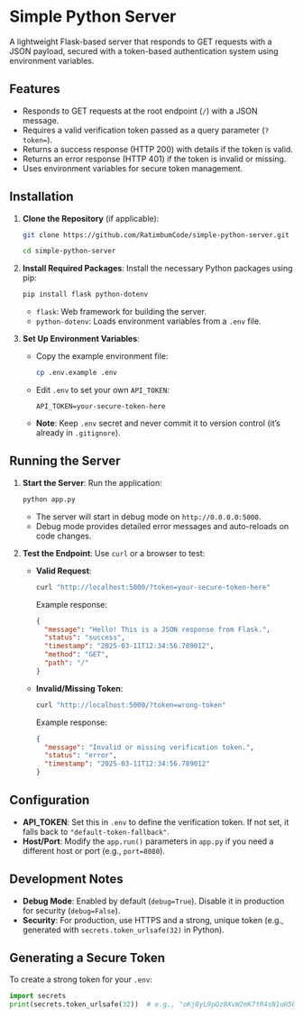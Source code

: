 # Simple Python Server

A lightweight Flask-based server that responds to GET requests with a JSON payload, secured with a token-based authentication system using environment variables.

## Features

- Responds to GET requests at the root endpoint (`/`) with a JSON message.
- Requires a valid verification token passed as a query parameter (`?token=`).
- Returns a success response (HTTP 200) with details if the token is valid.
- Returns an error response (HTTP 401) if the token is invalid or missing.
- Uses environment variables for secure token management.

## Installation

1. **Clone the Repository** (if applicable):

   ```bash
   git clone https://github.com/RatimbumCode/simple-python-server.git
   ```

   ```bash
   cd simple-python-server
   ```

2. **Install Required Packages**:
   Install the necessary Python packages using pip:

   ```bash
   pip install flask python-dotenv
   ```

   - `flask`: Web framework for building the server.
   - `python-dotenv`: Loads environment variables from a `.env` file.

3. **Set Up Environment Variables**:
   - Copy the example environment file:
     ```bash
     cp .env.example .env
     ```
   - Edit `.env` to set your own `API_TOKEN`:
     ```
     API_TOKEN=your-secure-token-here
     ```
   - **Note**: Keep `.env` secret and never commit it to version control (it’s already in `.gitignore`).

## Running the Server

1. **Start the Server**:
   Run the application:

   ```bash
   python app.py
   ```

   - The server will start in debug mode on `http://0.0.0.0:5000`.
   - Debug mode provides detailed error messages and auto-reloads on code changes.

2. **Test the Endpoint**:
   Use `curl` or a browser to test:
   - **Valid Request**:
     ```bash
     curl "http://localhost:5000/?token=your-secure-token-here"
     ```
     Example response:
     ```json
     {
       "message": "Hello! This is a JSON response from Flask.",
       "status": "success",
       "timestamp": "2025-03-11T12:34:56.789012",
       "method": "GET",
       "path": "/"
     }
     ```
   - **Invalid/Missing Token**:
     ```bash
     curl "http://localhost:5000/?token=wrong-token"
     ```
     Example response:
     ```json
     {
       "message": "Invalid or missing verification token.",
       "status": "error",
       "timestamp": "2025-03-11T12:34:56.789012"
     }
     ```

## Configuration

- **API_TOKEN**: Set this in `.env` to define the verification token. If not set, it falls back to `"default-token-fallback"`.
- **Host/Port**: Modify the `app.run()` parameters in `app.py` if you need a different host or port (e.g., `port=8080`).

## Development Notes

- **Debug Mode**: Enabled by default (`debug=True`). Disable it in production for security (`debug=False`).
- **Security**: For production, use HTTPS and a strong, unique token (e.g., generated with `secrets.token_urlsafe(32)` in Python).

## Generating a Secure Token

To create a strong token for your `.env`:

```python
import secrets
print(secrets.token_urlsafe(32))  # e.g., "oKj8yL9pQz8XvW2mK7tR4sN1uH5bG3dF"
```
